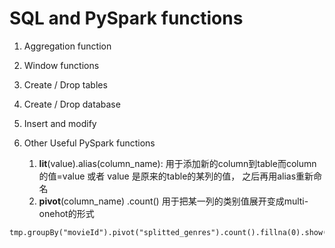 # SQL  and PySpark functions

1. Aggregation function
2. Window functions
3. Create /  Drop tables
4. Create / Drop database
5. Insert and modify 
6. Other Useful PySpark functions

   1. **lit**\(value\).alias\(column\_name\): 用于添加新的column到table而column的值=value 或者 value 是原来的table的某列的值， 之后再用alias重新命名
   2. **pivot**\(column\_name\) .count\(\) 用于把某一列的类别值展开变成multi-onehot的形式

```text
tmp.groupBy("movieId").pivot("splitted_genres").count().fillna(0).show()
```



